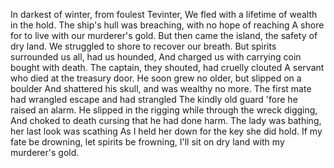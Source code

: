 In darkest of winter, from foulest Tevinter,
We fled with a lifetime of wealth in the hold.
The ship's hull was breaching, with no hope of reaching
A shore for to live with our murderer's gold.
But then came the island, the safety of dry land.
We struggled to shore to recover our breath.
But spirits surrounded us all, had us hounded,
And charged us with carrying coin bought with death.
The captain, they shouted, had cruelly clouted
A servant who died at the treasury door.
He soon grew no older, but slipped on a boulder
And shattered his skull, and was wealthy no more.
The first mate had wrangled escape and had strangled
The kindly old guard 'fore he raised an alarm.
He slipped in the rigging while through the wreck digging,
And choked to death cursing that he had done harm.
The lady was bathing, her last look was scathing
As I held her down for the key she did hold.
If my fate be drowning, let spirits be frowning,
I'll sit on dry land with my murderer's gold.

